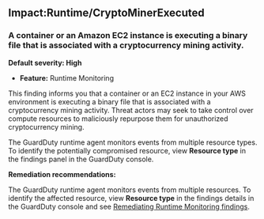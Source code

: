 

Impact:Runtime/CryptoMinerExecuted
----------------------------------

### A container or an Amazon EC2 instance is executing a binary file that is associated with a cryptocurrency mining activity.

**Default severity: High**

* **Feature:** Runtime Monitoring

This finding informs you that a container or an EC2 instance in your AWS environment is executing a binary file that is associated with a cryptocurrency mining activity. Threat actors may seek to take control over compute resources to maliciously repurpose them for unauthorized cryptocurrency mining.

The GuardDuty runtime agent monitors events from multiple resource types. To identify the potentially compromised resource, view **Resource type** in the findings panel in the GuardDuty console.

**Remediation recommendations:**

The GuardDuty runtime agent monitors events from multiple resources. To identify the affected resource, view **Resource type** in the findings details in the GuardDuty console and see [Remediating Runtime Monitoring findings](https://docs.aws.amazon.com/guardduty/latest/ug/guardduty-remediate-runtime-monitoring.html).

